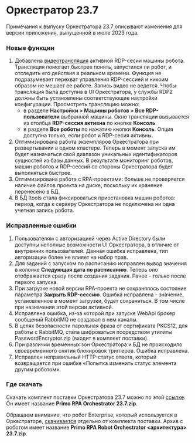 # Оркестратор 23.7

Примечания к выпуску Оркестратора 23.7 описывают изменения для версии приложения, выпущенной в июле 2023 года.

### Новые функции
1. Добавлена [видеотрансляция](https://docs.primo-rpa.ru/primo-rpa/orchestrator/settings/register-rdp-users#translyaciya-rdp-sessii) активной RDP-сесии машины робота. Трансляция помогает быстрее понять, запустился ли робот, и отследить его действия в реальном времени. Функция не подразумевает перехват управления RDP-сессией и никоим образом не мешает ее работе. Запись видео не ведется. Чтобы трансляция была доступна в UI Оркестратора, у службы RDP2 должны быть установлены соответствующие настройки конфигурации. Просмотреть трансляцию можно:
   * в разделе **Настройки > Машины роботов > Все RDP-пользователи** выбранной машины. Окно трансляции вызывается из столбца **RDP-сессия активна** по кнопке **Консоль**.
   * в разделе **Все роботы** по нажатию кнопки **Консоль**. Опция доступна только, если робот и RDP-сесия активны.
3. Оптимизирована работа экземпляров Оркестратора при развертывании в одном кластере. Теперь в момент запуска им будет назначаться свой диапазон уникальных идентификаторов сущностей из базы данных. В результате мониторинг роботов, машин роботов и RDP-сессий со стороны Оркестратора будет выполняться быстрее.
4. Оптимизирована работа с RPA-проектами: больше не проверяется наличие файлов проекта на диске, поскольку их хранение перенесено в БД.
5. В БД ltools стала фиксироваться приостановка машин роботов: период, когда к серверу Оркестратора не подключена ни одна учетная запись робота.

### Исправленные ошибки
1. Пользователям с авторизацией через Active Directory были доступны неполные возможности UI Оркестратора, в отличие от внутренних пользователей. Данная ошибка исправлена, тип авторизации более не влияет на набор прав.
1. Для заданий с запуском по расписанию исправлен вывод значения в колонке **Следующая дата по расписанию**. Теперь оно отображается сразу после создания задания. Ранее - только после первого запуска.
1. При загрузке новой версии RPA-проекта не сохранялось состояние параметра **Закрыть RDP-сессию**. Ошибка исправлена - значение, установленное в момент загрузки, будет сохраняться. В том числе при назначении этой версии активной.
1. Исправлена ошибка, из-за которой при запуске WebApi брокер сообщений RabbitMQ не создавал в нем каналы.
1. В целях безопасности парольная фраза от сертификата PKCS12, для работы с RabbitMQ, стала шифроваться посредством утилиты PasswordEncryptor.zip (входит в комплект поставки). 
1. При различии временных зон Оркестратора и БД не происходило своевременного снятия блокировок триггеров. Ошибка исправлена.
1. Исправлен неправильный HTTP-статус ответа, который возвращается при ошибке «Попытка изменить статус элемента другим роботом». 

### Где скачать
Скачать комплект поставки Оркестратора 23.7 можно по этой [ссылке](http://disk3.primo-rpa.ru/index.php/s/t9BHBjR6PP06Yax?path=%2FArchive%2FOrchestrator). Он имеет название **Primo RPA Orchestrator 23.7.zip**.

Обращаем внимание, что робот Enterprise, который используется в Оркестраторе, [скачивается](http://disk3.primo-rpa.ru/index.php/s/t9BHBjR6PP06Yax?path=%2FArchive%2FRobot) отдельно от комплекта поставки. Архив с роботом имеет название **Primo RPA Robot Orchestrator <архитектура> 23.7.zip**.
